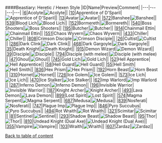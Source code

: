 ####Beastiary: Heretic / Hexen Style
|ID|Name|Preview|Comment|
|---|---|---|---|
|[6](../data/0006.zip)|Acolyte|![Acolyte](images/beastiary/acolyte.png)||
|[10](../data/0010.zip)|Apprentice of D'Sparil|![Apprentice of D'Sparil](images/beastiary/apprenticeofdsparil.png)||
|[13](../data/0013.zip)|Avatar|![Avatar](images/beastiary/avatar.png)||
|[572](../data/0572.zip)|Banshee|![Banshee](images/beastiary/banshee.png)||
|[539](../data/0539.zip)|Blood Lich|![Blood Lich](images/beastiary/bloodlich.png)||
|[152](../data/0152.zip)|Bormereth|![Bormereth](images/beastiary/bormereth.png)||
|[540](../data/0540.zip)|Boss Shooters|![Boss Shooters](images/beastiary/bossshooters.png)||
|[195](../data/0195.zip)|Butcher|![Butcher](images/beastiary/butcher.png)||
|[914](../data/0914.zip)|Chainmail Ettin|![Chainmail Ettin](images/beastiary/chainmailettin.png)||
|[551](../data/0551.zip)|Chaos Wyvern|![Chaos Wyvern](images/beastiary/chaoswyvern.png)||
|[433](../data/0433.zip)|Chiller|![Chiller](images/beastiary/chiller.png)||
|[808](../data/0808.zip)|Crimson Disciple|![Crimson Disciple](images/beastiary/crimsondisciple.png)||
|[26](../data/0026.zip)|Cultist|![Cultist](images/beastiary/cultist.png)||
|[286](../data/0286.zip)|Dark Clink|![Dark Clink](images/beastiary/darkclink.png)||
|[468](../data/0468.zip)|Dark Gargoyle|![Dark Gargoyle](images/beastiary/darkgargoyle.png)||
|[35](../data/0035.zip)|Death Knight|![Death Knight](images/beastiary/deathknight.png)||
|[915](../data/0915.zip)|Demon Wizard|![Demon Wizard](images/beastiary/demonwizard.png)||
|[39](../data/0039.zip)|Disciple|![Disciple](images/beastiary/disciple.png)||
|[794](../data/0794.zip)|Disciple (with melee)|![Disciple (with melee)](images/beastiary/meleedisciple.png)||
|[47](../data/0047.zip)|Ghoul|![Ghoul](images/beastiary/ghoul.png)||
|[745](../data/0745.zip)|Gold Lich|![Gold Lich](images/beastiary/goldlich.png)||
|[52](../data/0052.zip)|Hell Apprentice|![Hell Apprentice](images/beastiary/hellapprentice.png)||
|[58](../data/0058.zip)|Hell Guard|![Hell Guard](images/beastiary/hellsguard.png)||
|[55](../data/0055.zip)|Hell Smith|![Hell Smith](images/beastiary/hellsmith.png)||
|[836](../data/0836.zip)|Hex Prism|![Hex Prism](images/beastiary/hexprism.png)||
|[192](../data/0192.zip)|Horn Beast|![Horn Beast](images/beastiary/hornbeast.png)||
|[310](../data/0310.zip)|Hornet|![Hornet](images/beastiary/hornet.png)||
|[726](../data/0726.zip)|Ice Golem|![Ice Golem](images/beastiary/icegolem.png)||
|[573](../data/0573.zip)|Ice Lich|![Ice Lich](images/beastiary/icelich.png)||
|[470](../data/0470.zip)|Ice Stalker|![Ice Stalker](images/beastiary/icestalker.png)||
|[62](../data/0062.zip)|Imp Warlord|![Imp Warlord](images/beastiary/impwarlord.png)||
|[287](../data/0287.zip)|Inferno Demon|![Inferno Demon](images/beastiary/infernodemon.png)||
|[196](../data/0196.zip)|Invisible Warrior|![Invisible Warrior](images/beastiary/invisiblewarrior.png)||
|[187](../data/0187.zip)|Knight Archer|![Knight Archer](images/beastiary/knightarcher.png)||
|[493](../data/0493.zip)|Lava Demon|![Lava Demon](images/beastiary/lavademon.png)||
|[899](../data/0899.zip)|Lost Spirit|![Lost Spirit](images/beastiary/lostspirit.png)||
|[574](../data/0574.zip)|Magma Serpent|![Magma Serpent](images/beastiary/magmaserpent.png)||
|[687](../data/0687.zip)|Medusa|![Medusa](images/beastiary/medusa.png)||
|[839](../data/0839.zip)|Nosferati|![Nosferati](images/beastiary/nosferati.png)||
|[747](../data/0747.zip)|Plague Imp|![Plague Imp](images/beastiary/plagueimp.png)||
|[846](../data/0846.zip)|Pyro Succubus|![Pyro Succubus](images/beastiary/pyrosuccubus.png)||
|[494](../data/0494.zip)|Rot Wraith|![Rot Wraith](images/beastiary/rotwraith.png)||
|[321](../data/0321.zip)|Scimitar|![Scimitar](images/beastiary/scimitar.png)||
|[81](../data/0081.zip)|Sentinel|![Sentinel](images/beastiary/sentinel.png)||
|[293](../data/0293.zip)|Shadow Beast|![Shadow Beast](images/beastiary/shadowbeast.png)||
|[95](../data/0095.zip)|Thor|![Thor](images/beastiary/thor.png)||
|[810](../data/0810.zip)|Undead Knight (Dual Axe)|![Undead Knight (Dual Axe)](images/beastiary/dualaxewieldingundeadknight.png)||
|[355](../data/0355.zip)|Vampire|![Vampire](images/beastiary/vampire.png)||
|[103](../data/0103.zip)|Wraith|![Wraith](images/beastiary/wraith.png)||
|[607](../data/0607.zip)|Zardaz|![Zardaz](images/beastiary/zardaz.png)||

[Back to table of content](../readme.md)
